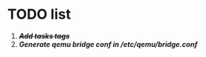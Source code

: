 # TODO list

1. ~~**_Add tasks tags_**~~
2. **_Generate qemu bridge conf in /etc/qemu/bridge.conf_**
